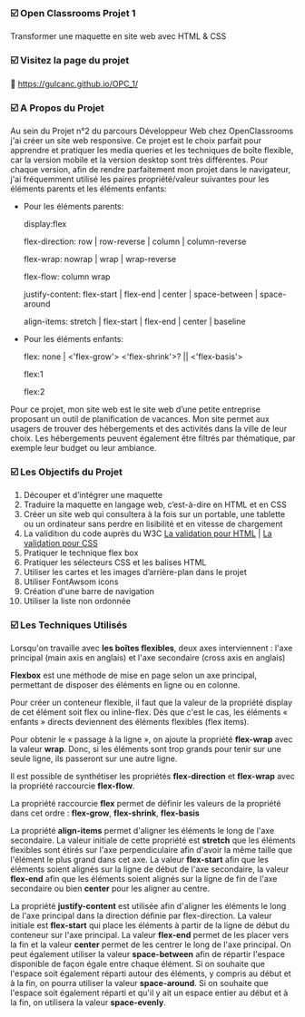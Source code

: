  
### ☑️ Open Classrooms Projet 1

Transformer une maquette en site web avec HTML & CSS

### ☑️ Visitez la page du projet
🔗 https://gulcanc.github.io/OPC_1/

### ☑️ A Propos du Projet
Au sein du Projet n°2 du parcours Développeur Web chez OpenClassrooms j'ai créer un site web responsive. Ce projet est le choix parfait pour apprendre et pratiquer les media queries et les techniques de boîte flexible, car la version mobile et la version desktop sont très différentes. Pour chaque version, afin de rendre parfaitement mon projet dans le navigateur, j'ai fréquemment utilisé les paires propriété/valeur suivantes pour les éléments parents et les éléments enfants:

* Pour les éléments parents:

  display:flex
  
  flex-direction: row | row-reverse | column | column-reverse
  
  flex-wrap: nowrap | wrap | wrap-reverse
  
  flex-flow: column wrap
  
  justify-content: flex-start | flex-end | center | space-between | space-around
  
  align-items: stretch | flex-start | flex-end | center | baseline 
  
* Pour les éléments enfants:

  flex: none |  <'flex-grow'> <'flex-shrink'>? || <'flex-basis'>
  
  flex:1
  
  flex:2

Pour ce projet, mon site web est le site web d’une petite entreprise proposant un outil de planification de vacances. Mon site permet aux usagers de trouver des hébergements et des activités dans la ville de leur choix. Les hébergements peuvent également être filtrés par thématique, par exemple leur budget ou leur  ambiance.

### ☑️ Les Objectifs du Projet

1. Découper et d’intégrer une maquette 
2. Traduire la maquette en langage web, c’est-à-dire en HTML et en CSS
3. Créer un site web qui consultera à la fois sur un portable, une tablette ou un ordinateur sans perdre en lisibilité et en vitesse de chargement
4. La validitıon du code auprès du W3C [La validation pour HTML](https://validator.w3.org/) | [La validation pour CSS](https://jigsaw.w3.org/css-validator/)
5. Pratiquer le technique flex box
6. Pratiquer les sélecteurs CSS et les balises HTML
7. Utiliser les cartes et les images d’arrière-plan dans le projet
8. Utiliser FontAwsom icons
9. Création d'une barre de navigation
10. Utiliser la liste non ordonnée

### ☑️ Les Techniques Utilisés

Lorsqu'on travaille avec **les boîtes flexibles**, deux axes interviennent : l'axe principal (main axis en anglais) et l'axe secondaire (cross axis en anglais)

**Flexbox** est une méthode de mise en page selon un axe principal, permettant de disposer des éléments en ligne ou en colonne.

Pour créer un conteneur flexible, il faut que la valeur de la propriété display de cet élément soit flex ou inline-flex. Dès que c'est le cas, les éléments « enfants » directs deviennent des éléments flexibles (flex items).

Pour obtenir le « passage à la ligne », on ajoute la propriété **flex-wrap** avec la valeur **wrap**. Donc, si les éléments sont trop grands pour tenir sur une seule ligne, ils passeront sur une autre ligne.

Il est possible de synthétiser les propriétés **flex-direction** et **flex-wrap** avec la propriété raccourcie **flex-flow**.

La propriété raccourcie **flex** permet de définir les valeurs de la propriété dans cet ordre : **flex-grow**, **flex-shrink**, **flex-basis**

La propriété **align-items** permet d'aligner les éléments le long de l'axe secondaire. La valeur initiale de cette propriété est **stretch** que les éléments flexibles sont étirés sur l'axe perpendiculaire afin d'avoir la même taille que l'élément le plus grand dans cet axe. La valeur **flex-start** afin que les éléments soient alignés sur la ligne de début de l'axe secondaire, la valeur **flex-end** afin que les éléments soient alignés sur la ligne de fin de l'axe secondaire ou bien **center** pour les aligner au centre.

La propriété **justify-content** est utilisée afin d'aligner les éléments le long de l'axe principal dans la direction définie par flex-direction. La valeur initiale est **flex-start** qui place les éléments à partir de la ligne de début du conteneur sur l'axe principal. La valeur **flex-end** permet de les placer vers la fin et la valeur **center** permet de les centrer le long de l'axe principal. On peut également utiliser la valeur **space-between** afin de répartir l'espace disponible de façon égale entre chaque élément. Si on souhaite que l'espace soit également réparti autour des éléments, y compris au début et à la fin, on pourra utiliser la valeur **space-around**. Si on souhaite que l'espace soit également réparti et qu'il y ait un espace entier au début et à la fin, on utilisera la valeur **space-evenly**.


